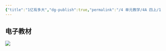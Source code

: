 ```yaml
---
{"title":"1亿有多大","dg-publish":true,"permalink":"/4 单元教学/4A 四上/1 亿有多大/","dgPassFrontmatter":true,"noteIcon":""}
---
```



## 电子教材

<p class="grid-4">
	<img loading="lazy" decoding="async" src="https://download.pep.com.cn/xsxjc/22xjcsx41x/files/mobile/39.jpg">
</p>
